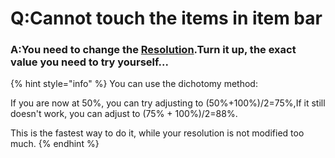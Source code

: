 # Q:Cannot touch the items in item bar

### A:You need to change the [Resolution](../ji-chu-she-zhi/global-game-settings/resolution.md).Turn it up, the exact value you need to try yourself...

{% hint style="info" %}
You can use the dichotomy method:

If you are now at 50%, you can try adjusting to (50%+100%)/2=75%,If it still doesn't work, you can adjust to (75% + 100%)/2=88%.

This is the fastest way to do it, while your resolution is not modified too much.
{% endhint %}
